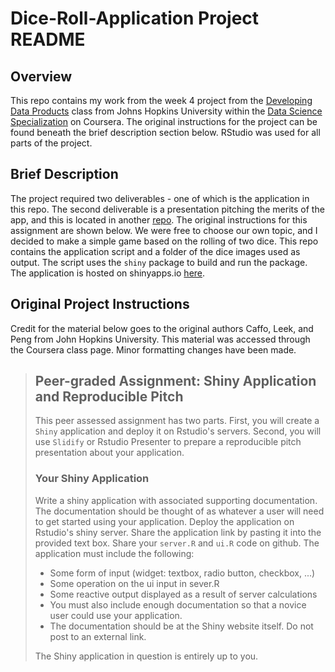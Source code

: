 # Dice-Roll-Application Project README


## Overview

This repo contains my work from the week 4 project from the
[Developing Data Products][1] class from Johns Hopkins University within the
[Data Science Specialization][2] on Coursera. The original instructions for the
project can be found beneath the brief description section below. RStudio was
used for all parts of the project.

[1]: https://www.coursera.org/learn/data-products  "Developing Data Products"
[2]: https://www.coursera.org/specializations/jhu-data-science  "DS Spec."
[3]: https://github.com/jtzingsheim1/Dice-Roll-App-Presentation "Repo for pres"
[4]: https://jtzingsheim.shinyapps.io/Dice_Roll_Game/  "shinyapps.io"


## Brief Description

The project required two deliverables - one of which is the application in this
repo. The second deliverable is a presentation pitching the merits of the app,
and this is located in another [repo][3]. The original instructions for this
assignment are shown below. We were free to choose our own topic, and I decided
to make a simple game based on the rolling of two dice. This repo contains the
application script and a folder of the dice images used as output. The script
uses the `shiny` package to build and run the package. The application is hosted
on shinyapps.io [here][4].


## Original Project Instructions

Credit for the material below goes to the original authors Caffo, Leek, and Peng
from John Hopkins University. This material was accessed through the Coursera
class page. Minor formatting changes have been made.

>## Peer-graded Assignment: Shiny Application and Reproducible Pitch
>
>This peer assessed assignment has two parts. First, you will create a `Shiny`
application and deploy it on Rstudio's servers. Second, you will use `Slidify`
or Rstudio Presenter to prepare a reproducible pitch presentation about your
application.
>
>### Your Shiny Application
>
>Write a shiny application with associated supporting documentation. The
documentation should be thought of as whatever a user will need to get started
using your application. Deploy the application on Rstudio's shiny server. Share
the application link by pasting it into the provided text box. Share your
`server.R` and `ui.R` code on github. The application must include the
following:
>
>* Some form of input (widget: textbox, radio button, checkbox, ...)
>* Some operation on the ui input in sever.R
>* Some reactive output displayed as a result of server calculations
>* You must also include enough documentation so that a novice user could use
your application.
>* The documentation should be at the Shiny website itself. Do not post to an
external link.
>
>The Shiny application in question is entirely up to you.

